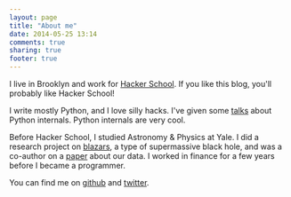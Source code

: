 ```yaml
---
layout: page
title: "About me"
date: 2014-05-25 13:14
comments: true
sharing: true
footer: true
---
```


I live in Brooklyn and work for [Hacker School](//www.hackerschool.com).  If you like this blog, you'll probably like Hacker School!

I write mostly Python, and I love silly hacks. I've given some [talks](/talks) about Python internals. Python internals are very cool.

Before Hacker School, I studied Astronomy & Physics at Yale.  I did a research project on [blazars](http://en.wikipedia.org/wiki/Blazar), a type of supermassive black hole, and was a co-author on a [paper](http://arxiv.org/abs/0812.4582) about our data. I worked in finance for a few years before I became a programmer.

You can find me on [github](//www.github.com/akaptur) and [twitter](//www.twitter.com/akaptur).
